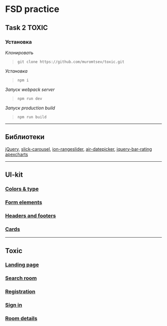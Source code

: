 # FSD practice 
## Task 2 TOXIC

### Установка

_Клонировать_
> ```git clone https://github.com/muromtsev/toxic.git```

_Установка_
> ```npm i```

_Запуск webpack server_
> ```npm run dev```

_Запуск production build_
> ```npm run build```
---

## Библиотеки
[jQuery](https://github.com/jquery/jquery),
[slick-carousel](https://github.com/kenwheeler/slick),
[ion-rangeslider](https://github.com/IonDen/ion.rangeSlider),
[air-datepicker](https://github.com/t1m0n/air-datepicker),
[jquery-bar-rating](https://github.com/antennaio/jquery-bar-rating)
[apexcharts](https://github.com/apexcharts/apexcharts.js)

---

## UI-kit

### [Colors & type](https://muromtsev.github.io/toxic/color_type.html)
### [Form elements](https://muromtsev.github.io/toxic/form-elements.html)
### [Headers and footers](https://muromtsev.github.io/toxic/header_footer.html)
### [Cards](https://muromtsev.github.io/toxic/cards.html)

---

## Toxic

### [Landing page](https://muromtsev.github.io/toxic/landing-page.html)
### [Search room](https://muromtsev.github.io/toxic/search-room.html)
### [Registration](https://muromtsev.github.io/toxic/register-in.html)
### [Sign in](https://muromtsev.github.io/toxic/sign-in.html)
### [Room details](https://muromtsev.github.io/toxic/room-details.html)


